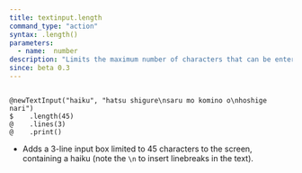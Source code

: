 ```yaml
---
title: textinput.length
command_type: "action"
syntax: .length()
parameters:
  - name:  number 
description: "Limits the maximum number of characters that can be entered in the input box. `0` or lower means no limit (default setting). Note that linebreaks count as characters in the limit (`\n` and `\r`)."
since: beta 0.3
---
```


<!--more-->

<pre><code class="language-diff-javascript diff-highlight try-true">
@newTextInput("haiku", "hatsu shigure\nsaru mo komino o\nhoshige nari")
$    .length(45)
@    .lines(3)
@    .print()
</code></pre>

+ Adds a 3-line input box limited to 45 characters to the screen, containing a haiku (note the `\n` to insert linebreaks in the text).		
